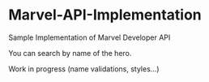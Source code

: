 # Marvel-API-Implementation
Sample Implementation of Marvel Developer API

You can search by name of the hero. 

Work in progress (name validations, styles...)
